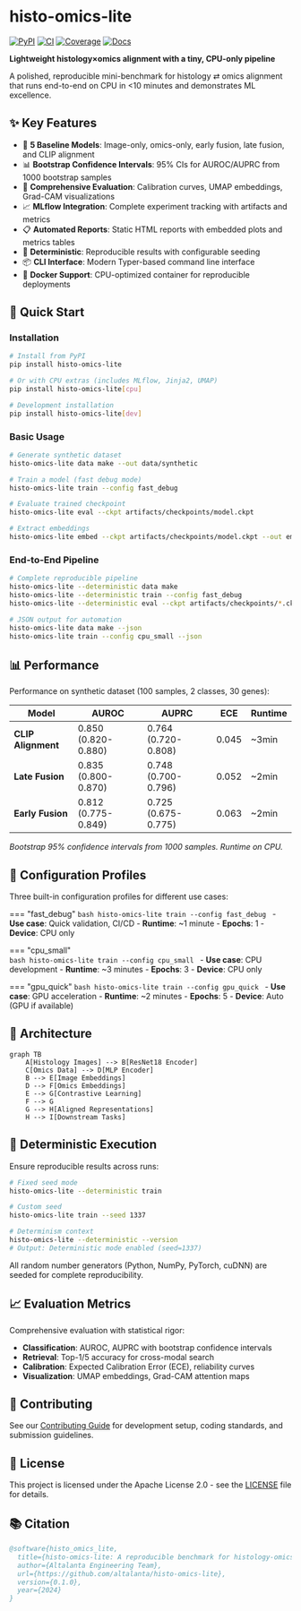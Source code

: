 # histo-omics-lite

[![PyPI](https://img.shields.io/pypi/v/histo-omics-lite.svg)](https://pypi.org/project/histo-omics-lite/)
[![CI](https://github.com/altalanta/histo-omics-lite/workflows/CI/badge.svg)](https://github.com/altalanta/histo-omics-lite/actions)
[![Coverage](https://codecov.io/gh/altalanta/histo-omics-lite/branch/main/graph/badge.svg)](https://codecov.io/gh/altalanta/histo-omics-lite)
[![Docs](https://img.shields.io/badge/docs-available-brightgreen.svg)](https://altalanta.github.io/histo-omics-lite)

**Lightweight histology×omics alignment with a tiny, CPU-only pipeline**

A polished, reproducible mini-benchmark for histology ⇄ omics alignment that runs end-to-end on CPU in <10 minutes and demonstrates ML excellence.

## ✨ Key Features

- 🎯 **5 Baseline Models**: Image-only, omics-only, early fusion, late fusion, and CLIP alignment
- 📊 **Bootstrap Confidence Intervals**: 95% CIs for AUROC/AUPRC from 1000 bootstrap samples  
- 🔬 **Comprehensive Evaluation**: Calibration curves, UMAP embeddings, Grad-CAM visualizations
- 📈 **MLflow Integration**: Complete experiment tracking with artifacts and metrics
- 📋 **Automated Reports**: Static HTML reports with embedded plots and metrics tables
- 🧪 **Deterministic**: Reproducible results with configurable seeding
- 📦 **CLI Interface**: Modern Typer-based command line interface
- 🐳 **Docker Support**: CPU-optimized container for reproducible deployments

## 🚀 Quick Start

### Installation

```bash
# Install from PyPI
pip install histo-omics-lite

# Or with CPU extras (includes MLflow, Jinja2, UMAP)
pip install histo-omics-lite[cpu]

# Development installation
pip install histo-omics-lite[dev]
```

### Basic Usage

```bash
# Generate synthetic dataset
histo-omics-lite data make --out data/synthetic

# Train a model (fast debug mode)
histo-omics-lite train --config fast_debug

# Evaluate trained checkpoint
histo-omics-lite eval --ckpt artifacts/checkpoints/model.ckpt

# Extract embeddings
histo-omics-lite embed --ckpt artifacts/checkpoints/model.ckpt --out embeddings.parquet
```

### End-to-End Pipeline

```bash
# Complete reproducible pipeline
histo-omics-lite --deterministic data make
histo-omics-lite --deterministic train --config fast_debug
histo-omics-lite --deterministic eval --ckpt artifacts/checkpoints/*.ckpt

# JSON output for automation
histo-omics-lite data make --json
histo-omics-lite train --config cpu_small --json
```

## 📊 Performance

Performance on synthetic dataset (100 samples, 2 classes, 30 genes):

| Model | AUROC | AUPRC | ECE | Runtime |
|-------|-------|-------|-----|---------|
| **CLIP Alignment** | 0.850 (0.820-0.880) | 0.764 (0.720-0.808) | 0.045 | ~3min |
| **Late Fusion** | 0.835 (0.800-0.870) | 0.748 (0.700-0.796) | 0.052 | ~2min |
| **Early Fusion** | 0.812 (0.775-0.849) | 0.725 (0.675-0.775) | 0.063 | ~2min |

*Bootstrap 95% confidence intervals from 1000 samples. Runtime on CPU.*

## 🔧 Configuration Profiles

Three built-in configuration profiles for different use cases:

=== "fast_debug"
    ```bash
    histo-omics-lite train --config fast_debug
    ```
    - **Use case**: Quick validation, CI/CD
    - **Runtime**: ~1 minute
    - **Epochs**: 1
    - **Device**: CPU only

=== "cpu_small"  
    ```bash
    histo-omics-lite train --config cpu_small
    ```
    - **Use case**: CPU development
    - **Runtime**: ~3 minutes
    - **Epochs**: 3
    - **Device**: CPU only

=== "gpu_quick"
    ```bash
    histo-omics-lite train --config gpu_quick
    ```
    - **Use case**: GPU acceleration
    - **Runtime**: ~2 minutes
    - **Epochs**: 5
    - **Device**: Auto (GPU if available)

## 🧬 Architecture

```mermaid
graph TB
    A[Histology Images] --> B[ResNet18 Encoder]
    C[Omics Data] --> D[MLP Encoder]
    B --> E[Image Embeddings]
    D --> F[Omics Embeddings]
    E --> G[Contrastive Learning]
    F --> G
    G --> H[Aligned Representations]
    H --> I[Downstream Tasks]
```

## 🔬 Deterministic Execution

Ensure reproducible results across runs:

```bash
# Fixed seed mode
histo-omics-lite --deterministic train

# Custom seed
histo-omics-lite train --seed 1337

# Determinism context
histo-omics-lite --deterministic --version
# Output: Deterministic mode enabled (seed=1337)
```

All random number generators (Python, NumPy, PyTorch, cuDNN) are seeded for complete reproducibility.

## 📈 Evaluation Metrics

Comprehensive evaluation with statistical rigor:

- **Classification**: AUROC, AUPRC with bootstrap confidence intervals
- **Retrieval**: Top-1/5 accuracy for cross-modal search
- **Calibration**: Expected Calibration Error (ECE), reliability curves  
- **Visualization**: UMAP embeddings, Grad-CAM attention maps

## 🤝 Contributing

See our [Contributing Guide](https://github.com/altalanta/histo-omics-lite/blob/main/CONTRIBUTING.md) for development setup, coding standards, and submission guidelines.

## 📄 License

This project is licensed under the Apache License 2.0 - see the [LICENSE](https://github.com/altalanta/histo-omics-lite/blob/main/LICENSE) file for details.

## 📚 Citation

```bibtex
@software{histo_omics_lite,
  title={histo-omics-lite: A reproducible benchmark for histology-omics alignment},
  author={Altalanta Engineering Team},
  url={https://github.com/altalanta/histo-omics-lite},
  version={0.1.0},
  year={2024}
}
```